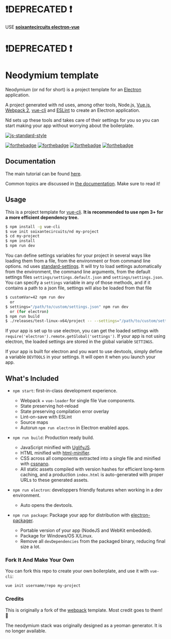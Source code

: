 # ❗️DEPRECATED ❗️

USE **[soixantecircuits electron-vue](https://github.com/soixantecircuits/electron-vue)** 

# ❗️DEPRECATED ❗️

# Neodymium template

Neodymium (or nd for short) is a project template for an [Electron](https://electron.atom.io/) application.

A project generated with nd uses, among other tools, Node.js, [Vue.js](https://vuejs.org/v2/guide/), [Webpack 2](https://webpack.js.org/), [vue-cli](https://github.com/vuejs/vue-cli) and [ESLint](http://eslint.org/) to create an Electron application.

Nd sets up these tools and takes care of their settings for you so you can start making your app without worrying about the boilerplate.

[![js-standard-style](https://img.shields.io/badge/code_style-standard-brightgreen.svg)](http://standardjs.com/)

[![forthebadge](http://forthebadge.com/images/badges/built-with-love.svg)](http://forthebadge.com)
[![forthebadge](http://forthebadge.com/images/badges/makes-people-smile.svg)](http://forthebadge.com)
[![forthebadge](http://forthebadge.com/images/badges/uses-js.svg)](http://forthebadge.com)
[![forthebadge](http://forthebadge.com/images/badges/uses-badges.svg)](http://forthebadge.com)

## Documentation

The main tutorial can be found [here](docs/TutoNeodymium.md).

Common topics are discussed in [the documentation](http://soixantecircuits.github.io/nd). Make sure to read it!

## Usage

This is a project template for [vue-cli](https://github.com/vuejs/vue-cli). **It is recommended to use npm 3+ for a more efficient dependency tree.**

``` bash
$ npm install -g vue-cli
$ vue init soixantecircuits/nd my-project
$ cd my-project
$ npm install
$ npm run dev
```

You can define settings variables for your project in several ways like loading them from a file, from the environment or from command line options.
nd uses [standard-settings](https://github.com/soixantecircuits/standard-settings). It will try to load settings automatically from the environment, the command line arguments, from the default settings files `settings/settings.default.json` and `settings/settings.json`.
You can specify a `settings` variable in any of those methods, and if it contains a path to a json file, settings will also be loaded from that file
``` bash
$ customVar=42 npm run dev
  or
$ settings="/path/to/custom/settings.json" npm run dev
  or (for electron)
$ npm run build
$ ./releases/test-linux-x64/project -- --settings="/path/to/custom/settings.json"
```
If your app is set up to use electron, you can get the loaded settings with `require('electron').remote.getGlobal('settings')`.
If your app is not using electron, the loaded settings are stored in the global variable `SETTINGS`.

If your app is built for electron and you want to use devtools, simply define a variable `DEVTOOLS` in your settings. It will open it when you launch your app.

## What's Included

- `npm start`: first-in-class development experience.
  - Webpack + `vue-loader` for single file Vue components.
  - State preserving hot-reload
  - State preserving compilation error overlay
  - Lint-on-save with ESLint
  - Source maps
  - Autorun `npm run electron` in Electron enabled apps.


- `npm run build`: Production ready build.
  - JavaScript minified with [UglifyJS](https://github.com/mishoo/UglifyJS2).
  - HTML minified with [html-minifier](https://github.com/kangax/html-minifier).
  - CSS across all components extracted into a single file and minified with [cssnano](https://github.com/ben-eb/cssnano).
  - All static assets compiled with version hashes for efficient long-term caching, and a production `index.html` is auto-generated with proper URLs to these generated assets.


- `npm run electron`: developpers friendly features when working in a dev environment.
  - Auto opens the devtools.


- `npm run package`: Package your app for distribution with [electron-packager](https://github.com/electron-userland/electron-packager).
  - Portable version of your app (NodeJS and WebKit embedded).
  - Package for Windows/OS X/Linux.
  - Remove all `devDependencies` from the packaged binary, reducing final size a lot.

### Fork It And Make Your Own

You can fork this repo to create your own boilerplate, and use it with `vue-cli`:

``` bash
vue init username/repo my-project
```

### Credits

This is originally a fork of the [webpack](https://github.com/vuejs-templates/webpack) template. Most credit goes to them! 👏

The neodymium stack was originally designed as a yeoman generator. It is no longer available.
